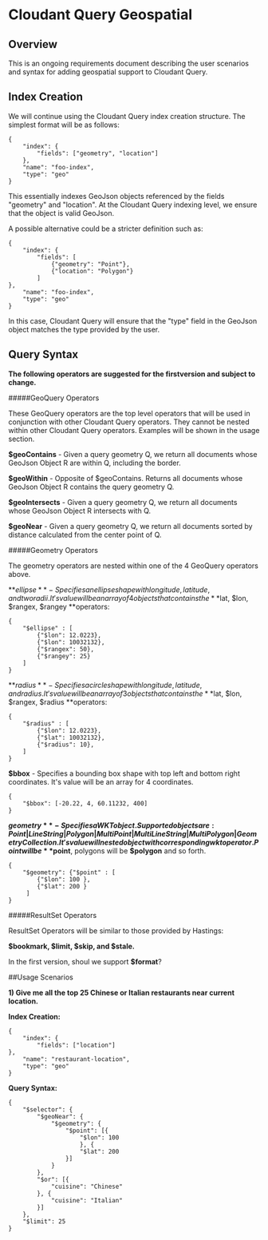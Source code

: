# Cloudant Query Geospatial

## Overview


This is an ongoing requirements document describing the user scenarios and syntax for adding geospatial support to Cloudant Query.

## Index Creation

We will continue using the Cloudant Query index creation structure. The simplest format will be as follows:

    {
	    "index": {
		    "fields": ["geometry", "location"]
	    },
	    "name": "foo-index",
	    "type": "geo"
    }

This essentially indexes GeoJson objects referenced by the fields "geometry" and "location". At the Cloudant Query indexing level, we ensure that the object is valid GeoJson.

A possible alternative could be a stricter definition such as:

    {
        "index": {
            "fields": [
                {"geometry": "Point"},  
                {"location": "Polygon"}
            ]
    },
        "name": "foo-index",
        "type": "geo"
    }

In this case, Cloudant Query will ensure that the "type" field in the GeoJson object matches the type provided by the user.

## Query Syntax

**The following operators are suggested for the firstversion and subject to change.**

#####GeoQuery Operators

These GeoQuery operators are the top level operators that will be used in conjunction with other Cloudant Query operators. They cannot be nested within other Cloudant Query operators. Examples will be shown in the usage section.

**$geoContains** - Given a query geometry Q, we return all documents whose GeoJson Object R are within Q, including the border.

**$geoWithin** - Opposite of $geoContains. Returns all documents whose GeoJson Object R contains the query geometry Q.

**$geoIntersects** - Given a query geometry Q, we return all documents whose GeoJson Object R intersects with Q.

**$geoNear** - Given a query geometry Q, we return all documents sorted by distance calculated from the center point of Q.


#####Geometry Operators

The geometry operators are nested within one of the 4 GeoQuery operators above.

**$ellipse** - Specifies an ellipse shape with longitude, latitude, and two radii. It's value will be an array of 4 objects that contains the **$lat, $lon, $rangex, $rangey **operators:

    {
        "$ellipse" : [
            {"$lon": 12.0223},
            {"$lon": 10032132},
            {"$rangex": 50},
            {"$rangey": 25}
        ]
    }
**$radius** - Specifies a circle shape with longitude, latitude, and radius. It's value will be an array of 3 objects that contains the **$lat, $lon, $rangex, $radius **operators:

    {
        "$radius" : [
            {"$lon": 12.0223},
            {"$lat": 10032132},
            {"$radius": 10},
        ]
    }


**$bbox** - Specifies a bounding box shape with top left and bottom right coordinates. It's value will be an array for 4 coordinates.

    {
        "$bbox": [-20.22, 4, 60.11232, 400]
    }

**$geometry** - Specifies a WKT object. Supported objects are : Point | LineString | Polygon | MultiPoint | MultiLineString | MultiPolygon | GeometryCollection. It's value will nested object with corresponding wkt operator. 
Point will be **$point**, polygons will be **$polygon** and so forth.

    {
        "$geometry": {"$point" : [
            {"$lon": 100 },
            {"$lat": 200 }
         ]
    }

#####ResultSet Operators

ResultSet Operators will be similar to those provided by Hastings:

**$bookmark, $limit, $skip, and $stale.**

In the first version, shoul we support **$format**?

##Usage Scenarios

**1) Give me all the top 25 Chinese or Italian restaurants near current location.**

**Index Creation:**

    {
        "index": {
            "fields": ["location"]
    },
        "name": "restaurant-location",
        "type": "geo"
    }

**Query Syntax:**

    {
        "$selector": {
            "$geoNear": {
                "$geometry": {
                    "$point": [{
                        "$lon": 100
                        }, {
                        "$lat": 200
                    }]
                }
            },
            "$or": [{
                "cuisine": "Chinese"
            }, {
                "cuisine": "Italian"
            }]
        },
        "$limit": 25
    }
